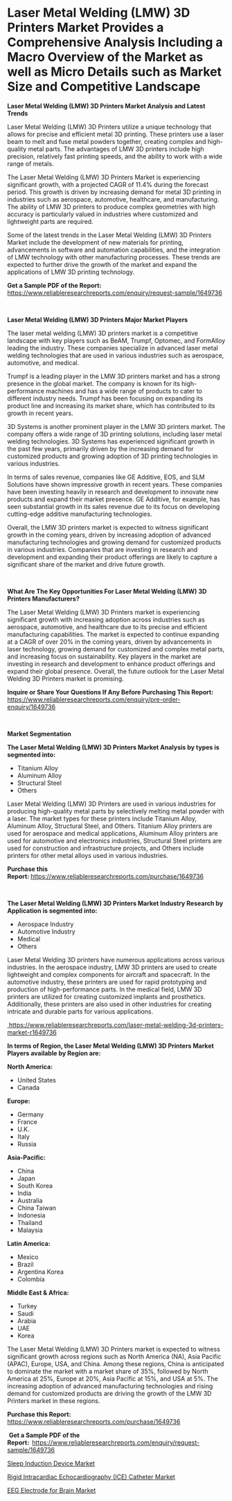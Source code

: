 <p><h1>Laser Metal Welding (LMW) 3D Printers Market Provides a Comprehensive Analysis Including a Macro Overview of the Market as well as Micro Details such as Market Size and Competitive Landscape</h1></p><p><strong>Laser Metal Welding (LMW) 3D Printers Market Analysis and Latest Trends</strong></p>
<p><p>Laser Metal Welding (LMW) 3D Printers utilize a unique technology that allows for precise and efficient metal 3D printing. These printers use a laser beam to melt and fuse metal powders together, creating complex and high-quality metal parts. The advantages of LMW 3D printers include high precision, relatively fast printing speeds, and the ability to work with a wide range of metals.</p><p>The Laser Metal Welding (LMW) 3D Printers Market is experiencing significant growth, with a projected CAGR of 11.4% during the forecast period. This growth is driven by increasing demand for metal 3D printing in industries such as aerospace, automotive, healthcare, and manufacturing. The ability of LMW 3D printers to produce complex geometries with high accuracy is particularly valued in industries where customized and lightweight parts are required.</p><p>Some of the latest trends in the Laser Metal Welding (LMW) 3D Printers Market include the development of new materials for printing, advancements in software and automation capabilities, and the integration of LMW technology with other manufacturing processes. These trends are expected to further drive the growth of the market and expand the applications of LMW 3D printing technology.</p></p>
<p><strong>Get a Sample PDF of the Report:&nbsp;</strong> <a href="https://www.reliableresearchreports.com/enquiry/request-sample/1649736">https://www.reliableresearchreports.com/enquiry/request-sample/1649736</a></p>
<p>&nbsp;</p>
<p><strong>Laser Metal Welding (LMW) 3D Printers Major Market Players</strong></p>
<p><p>The laser metal welding (LMW) 3D printers market is a competitive landscape with key players such as BeAM, Trumpf, Optomec, and FormAlloy leading the industry. These companies specialize in advanced laser metal welding technologies that are used in various industries such as aerospace, automotive, and medical.</p><p>Trumpf is a leading player in the LMW 3D printers market and has a strong presence in the global market. The company is known for its high-performance machines and has a wide range of products to cater to different industry needs. Trumpf has been focusing on expanding its product line and increasing its market share, which has contributed to its growth in recent years.</p><p>3D Systems is another prominent player in the LMW 3D printers market. The company offers a wide range of 3D printing solutions, including laser metal welding technologies. 3D Systems has experienced significant growth in the past few years, primarily driven by the increasing demand for customized products and growing adoption of 3D printing technologies in various industries.</p><p>In terms of sales revenue, companies like GE Additive, EOS, and SLM Solutions have shown impressive growth in recent years. These companies have been investing heavily in research and development to innovate new products and expand their market presence. GE Additive, for example, has seen substantial growth in its sales revenue due to its focus on developing cutting-edge additive manufacturing technologies.</p><p>Overall, the LMW 3D printers market is expected to witness significant growth in the coming years, driven by increasing adoption of advanced manufacturing technologies and growing demand for customized products in various industries. Companies that are investing in research and development and expanding their product offerings are likely to capture a significant share of the market and drive future growth.</p></p>
<p>&nbsp;</p>
<p><strong>What Are The Key Opportunities For Laser Metal Welding (LMW) 3D Printers Manufacturers?</strong></p>
<p><p>The Laser Metal Welding (LMW) 3D Printers market is experiencing significant growth with increasing adoption across industries such as aerospace, automotive, and healthcare due to its precise and efficient manufacturing capabilities. The market is expected to continue expanding at a CAGR of over 20% in the coming years, driven by advancements in laser technology, growing demand for customized and complex metal parts, and increasing focus on sustainability. Key players in the market are investing in research and development to enhance product offerings and expand their global presence. Overall, the future outlook for the Laser Metal Welding 3D Printers market is promising.</p></p>
<p><strong>Inquire or Share Your Questions If Any Before Purchasing This Report:</strong> <a href="https://www.reliableresearchreports.com/enquiry/pre-order-enquiry/1649736">https://www.reliableresearchreports.com/enquiry/pre-order-enquiry/1649736</a></p>
<p>&nbsp;</p>
<p><strong>Market Segmentation</strong></p>
<p><strong>The Laser Metal Welding (LMW) 3D Printers Market Analysis by types is segmented into:</strong></p>
<p><ul><li>Titanium Alloy</li><li>Aluminum Alloy</li><li>Structural Steel</li><li>Others</li></ul></p>
<p><p>Laser Metal Welding (LMW) 3D Printers are used in various industries for producing high-quality metal parts by selectively melting metal powder with a laser. The market types for these printers include Titanium Alloy, Aluminum Alloy, Structural Steel, and Others.  Titanium Alloy printers are used for aerospace and medical applications, Aluminum Alloy printers are used for automotive and electronics industries, Structural Steel printers are used for construction and infrastructure projects, and Others include printers for other metal alloys used in various industries.</p></p>
<p><strong>Purchase this Report:&nbsp;</strong><a href="https://www.reliableresearchreports.com/purchase/1649736">https://www.reliableresearchreports.com/purchase/1649736</a></p>
<p>&nbsp;</p>
<p><strong>The Laser Metal Welding (LMW) 3D Printers Market Industry Research by Application is segmented into:</strong></p>
<p><ul><li>Aerospace Industry</li><li>Automotive Industry</li><li>Medical</li><li>Others</li></ul></p>
<p><p>Laser Metal Welding 3D printers have numerous applications across various industries. In the aerospace industry, LMW 3D printers are used to create lightweight and complex components for aircraft and spacecraft. In the automotive industry, these printers are used for rapid prototyping and production of high-performance parts. In the medical field, LMW 3D printers are utilized for creating customized implants and prosthetics. Additionally, these printers are also used in other industries for creating intricate and durable parts for various applications.</p></p>
<p><a href="https://www.reliableresearchreports.com/laser-metal-welding-3d-printers-market-r1649736">&nbsp;https://www.reliableresearchreports.com/laser-metal-welding-3d-printers-market-r1649736</a></p>
<p><strong>In terms of Region, the Laser Metal Welding (LMW) 3D Printers Market Players available by Region are:</strong></p>
<p>
    <p> <strong> North America: </strong>
        <ul>
            <li>United States</li>
            <li>Canada</li>
        </ul>
        </p> 
    <p> <strong> Europe: </strong>
        <ul>
            <li>Germany</li>
            <li>France</li>
            <li>U.K.</li>
            <li>Italy</li>
            <li>Russia</li>
        </ul>
        </p> 
    <p> <strong> Asia-Pacific: </strong>
        <ul>
            <li>China</li>
            <li>Japan</li>
            <li>South Korea</li>
            <li>India</li>
            <li>Australia</li>
            <li>China Taiwan</li>
            <li>Indonesia</li>
            <li>Thailand</li>
            <li>Malaysia</li>
        </ul>
        </p> 
    <p> <strong> Latin America: </strong>
        <ul>
            <li>Mexico</li>
            <li>Brazil</li>
            <li>Argentina Korea</li>
            <li>Colombia</li>
        </ul>
        </p> 
    <p> <strong> Middle East & Africa: </strong>
        <ul>
            <li>Turkey</li>
            <li>Saudi</li>
            <li>Arabia</li>
            <li>UAE</li>
            <li>Korea</li>
        </ul>
    </p>
    </p>
<p><p>The Laser Metal Welding (LMW) 3D Printers market is expected to witness significant growth across regions such as North America (NA), Asia Pacific (APAC), Europe, USA, and China. Among these regions, China is anticipated to dominate the market with a market share of 35%, followed by North America at 25%, Europe at 20%, Asia Pacific at 15%, and USA at 5%. The increasing adoption of advanced manufacturing technologies and rising demand for customized products are driving the growth of the LMW 3D Printers market in these regions.</p></p>
<p><strong>Purchase this Report: </strong><a href="https://www.reliableresearchreports.com/purchase/1649736">https://www.reliableresearchreports.com/purchase/1649736</a></p>
<p>&nbsp;<strong>Get a Sample PDF of the Report:&nbsp;&nbsp;</strong><a href="https://www.reliableresearchreports.com/enquiry/request-sample/1649736">https://www.reliableresearchreports.com/enquiry/request-sample/1649736</a></p>
<p><strong></strong></p>
<p><p><a href="https://github.com/joannesouthgate/Market-Research-Report-List-4/blob/main/sleep-induction-device-market.md">Sleep Induction Device Market</a></p><p><a href="https://view.publitas.com/reportprime-1/rigid-intracardiac-echocardiography-ice-catheter-market-market-segmentation-geographical-regions-and-market-forcast-till-2031/">Rigid Intracardiac Echocardiography (ICE) Catheter Market</a></p><p><a href="https://github.com/wwwkeltoum/Market-Research-Report-List-4/blob/main/eeg-electrode-for-brain-market.md">EEG Electrode for Brain Market</a></p></p>